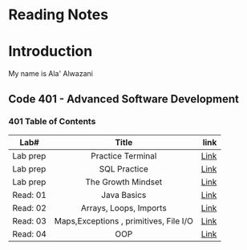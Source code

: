 # Reading Notes

# Introduction
My name is Ala' Alwazani

## Code 401 - Advanced Software Development

### 401 Table of Contents 

| **Lab#**   |      **Title**      |                                **link**                                   |
|------------|:-------------------:|--------------------------------------------------------------------------:|
| Lab prep   |  Practice Terminal         | [Link](https://github.com/AlaaYlula/reading-notes/blob/main/Terminal.md)  |
| Lab prep   |  SQL Practice              | [Link](https://github.com/AlaaYlula/reading-notes/blob/main/SQL.md)       |
| Lab prep   |  The Growth Mindset        | [Link](https://github.com/AlaaYlula/reading-notes/blob/main/Mindset.md)   |
| Read: 01   |   Java Basics              | [Link](https://github.com/AlaaYlula/reading-notes/blob/main/JavaBasics.md)   |
| Read: 02   |   Arrays, Loops, Imports   | [Link](https://github.com/AlaaYlula/reading-notes/blob/main/Arrays_Loops_Imports.md)   |
| Read: 03   |   Maps,Exceptions , primitives, File I/O     | [Link](https://github.com/AlaaYlula/reading-notes/blob/main/Maps_primitives_File.md)   |
| Read: 04   |   OOP     | [Link](https://github.com/AlaaYlula/reading-notes/blob/main/OOP.md)   |


    

